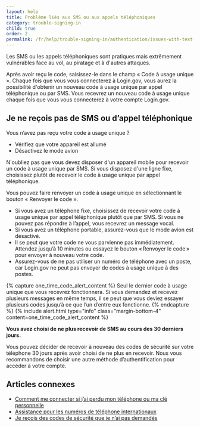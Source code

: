 ```yaml
---
layout: help
title: Problème liés aux SMS ou aux appels téléphoniques
category: trouble-signing-in
child: true
order: 2
permalink: /fr/help/trouble-signing-in/authentication/issues-with-text-sms-phone-call/
---
```


Les SMS ou les appels téléphoniques sont pratiques mais extrêmement vulnérables face au vol, au piratage et à d'autres attaques.

Après avoir reçu le code, saisissez-le dans le champ « Code à usage unique ». Chaque fois que vous vous connecterez à Login.gov, vous aurez la possibilité d'obtenir un nouveau code à usage unique par appel téléphonique ou par SMS. Vous recevrez un nouveau code à usage unique chaque fois que vous vous connecterez à votre compte Login.gov.

## Je ne reçois pas de SMS ou d’appel téléphonique

Vous n’avez pas reçu votre code à usage unique ?
* Vérifiez que votre appareil est allumé
* Désactivez le mode avion

N'oubliez pas que vous devez disposer d'un appareil mobile pour recevoir un code à usage unique par SMS. Si vous disposez d'une ligne fixe, choisissez plutôt de recevoir le code à usage unique par appel téléphonique.

Vous pouvez faire renvoyer un code à usage unique en sélectionnant le bouton « Renvoyer le code ».
* Si vous avez un téléphone fixe, choisissez de recevoir votre code à usage unique par appel téléphonique plutôt que par SMS. Si vous ne pouvez pas répondre à l’appel, vous recevrez un message vocal.
* Si vous avez un téléphone portable, assurez-vous que le mode avion est désactivé.
* Il se peut que votre code ne vous parvienne pas immédiatement. Attendez jusqu’à 10 minutes ou essayez le bouton « Renvoyer le code » pour envoyer à nouveau votre code.
* Assurez-vous de ne pas utiliser un numéro de téléphone avec un poste, car Login.gov ne peut pas envoyer de codes à usage unique à des postes.

{% capture one_time_code_alert_content %}
Seul le dernier code à usage unique que vous recevrez fonctionnera. Si vous demandez et recevez plusieurs messages en même temps, il se peut que vous deviez essayer plusieurs codes jusqu’à ce que l’un d’entre eux fonctionne.
{% endcapture %}
{% include alert.html type="info" class="margin-bottom-4" content=one_time_code_alert_content %}

**Vous avez choisi de ne plus recevoir de SMS au cours des 30 derniers jours.**

Vous pouvez décider de recevoir à nouveau des codes de sécurité sur votre téléphone 30 jours après avoir choisi de ne plus en recevoir. Nous vous recommandons de choisir une autre méthode d’authentification pour accéder à votre compte.

## Articles connexes

* [Comment me connecter si j’ai perdu mon téléphone ou ma clé personnelle](#)
* [Assistance pour les numéros de téléphone internationaux](/fr/help/trouble-signing-in/international-phone-number-support/)
* [Je reçois des codes de sécurité que je n’ai pas demandés](/fr/help/fraud-concerns/i-am-receiving-security-codes-that-i-did-not-request/)
